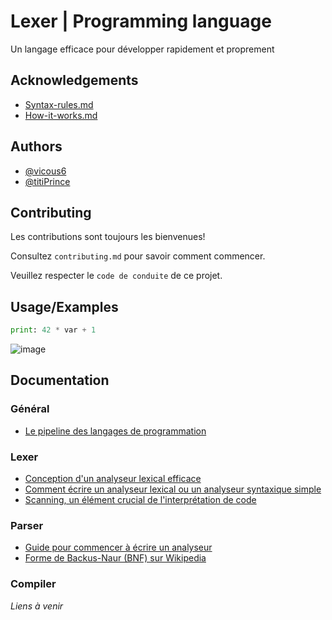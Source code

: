 
# Lexer | Programming language

Un langage efficace pour développer rapidement et proprement

## Acknowledgements

 - [Syntax-rules.md](Syntax-rules.md)
 - [How-it-works.md](How-it-works.md)


## Authors

- [@vicous6](https://www.github.com/vicous6)
- [@titiPrince ](https://www.github.com/titiPrince)


## Contributing

Les contributions sont toujours les bienvenues!

Consultez `contributing.md` pour savoir comment commencer.

Veuillez respecter le `code de conduite` de ce projet.


## Usage/Examples

```python
print: 42 * var + 1
```
![image](https://github.com/titiPrince/LanguageCreation/assets/53018497/a62cb28c-43ca-48ff-a6e6-24b08415c32e)

## Documentation

### Général
- [Le pipeline des langages de programmation](https://www.freecodecamp.org/news/the-programming-language-pipeline-91d3f449c919/)

### Lexer
- [Conception d'un analyseur lexical efficace](https://accu.org/journals/overload/26/145/balaam_2510/)
- [Comment écrire un analyseur lexical ou un analyseur syntaxique simple](https://stlab.cc/legacy/how-to-write-a-simple-lexical-analyzer-or-parser.html)
- [Scanning, un élément crucial de l'interprétation de code](https://craftinginterpreters.com/scanning.html)

### Parser
- [Guide pour commencer à écrire un analyseur](https://supunsetunga.medium.com/writing-a-parser-getting-started-44ba70bb6cc9)
- [Forme de Backus-Naur (BNF) sur Wikipedia](https://fr.wikipedia.org/wiki/Forme_de_Backus-Naur)

### Compiler

*Liens à venir*